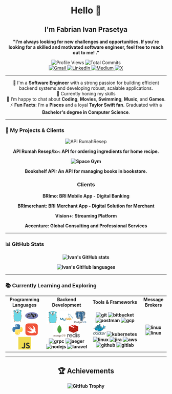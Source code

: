 <h1 align="center">Hello 👋</h1>
<h2 align="center">I'm Fabrian Ivan Prasetya</h2>
<p align="center"><strong>"I'm always looking for new challenges and opportunities. If you're looking for a skilled and motivated software engineer, feel free to reach out to me!
."</strong></p>

<div align="center">
    <img src="https://komarev.com/ghpvc/?username=fabrianivan-id&label=Profile%20views&color=0e75b6&style=flat" alt="Profile Views" />
    <img src="https://img.shields.io/github/commit-activity/y/fabrianivan-id/fabrianivan-id?label=Total%20Commits&color=" alt="Total Commits" />
</div>

<div align="center">
    <!-- Social Media Links -->
    <a href="mailto:fabrian.ivan@gmail.com" target="_blank">
        <img src="https://img.shields.io/badge/Gmail-D14836?style=for-the-badge&logo=gmail&logoColor=white" alt="Gmail" />
    </a>
    <a href="https://www.linkedin.com/in/fabrianivan/" target="_blank">
        <img src="https://img.shields.io/badge/LinkedIn-%230077B5.svg?style=for-the-badge&logo=LinkedIn&logoColor=white" alt="LinkedIn" />
    </a>
    <a href="https://medium.com/@fabrian.ivan" target="_blank">
        <img src="https://img.shields.io/badge/Medium-%2312100E.svg?style=for-the-badge&logo=Medium&logoColor=white" alt="Medium" />
    </a>
     <a href="https://x.com/fabrianivan" target="_blank">
        <img src="https://img.shields.io/badge/X-%2312100E.svg?style=for-the-badge&logo=X&logoColor=white" alt="X" />
    </a>
</div>

---

<div align="center">

📌 I'm a **Software Engineer** with a strong passion for building efficient backend systems and developing robust, scalable applications.<br>
🌱 Currently honing my skills<br>
💬 I’m happy to chat about **Coding**, **Movies**, **Swimming**, **Music**, and **Games**.<br>
⚡ **Fun Facts**: I'm a **Pisces** and a loyal **Taylor Swift fan**. Graduated with a **Bachelor's degree in Computer Science**.

</div>

---

### 🚀 My Projects & Clients

<div align="center">
 <a href="https://github.com/fabrianivan-id/RumahResep-Project" style="text-decoration: none;">
    <img src="https://img.shields.io/badge/Rumah%20Resep-Backend-blueviolet?style=for-the-badge&logo=github&logoColor=white" alt="API RumahResep" />
  </a>
  <p><b>API Rumah Resep/b>: API for ordering ingredients for home recipe.</p>

  <a href="https://github.com/fabrianivan-id/nodejs-bookshelf-api" style="text-decoration: none;">
    <img src="https://img.shields.io/badge/Bookshelf%20API-Backend-blueviolet?style=for-the-badge&logo=github&logoColor=white" alt="Space Gym" />
  </a>
  <p><b>Bookshelf API</b>: An API for managing books in bookstore.</p>


  <!-- Added Clients Section -->
  <h3>Clients</h3>
    <p><b>BRImo</b>: BRI Mobile App - Digital Banking</p>
    <p><b>BRImerchant</b>: BRI Merchant App - Digital Solution for Merchant</p>
    <p><b>Vision+</b>: Streaming Platform</p>
    <p><b>Accenture</b>: Global Consulting and Professional Services</p>

</div>

---

### 📊 GitHub Stats

<div align="center">
    <p><img src="https://github-readme-stats.vercel.app/api?username=fabrianivan-id&show_icons=true&theme=radical&include_all_commits=true" alt="Ivan's GitHub stats" /><p>
    <p><img src="https://github-readme-stats.vercel.app/api/top-langs/?username=fabrianivan-id&layout=compact&theme=radical" alt="Ivan's GitHub languages" /><p>
</div>

---

### 📚 Currently Learning and Exploring

<table>
  <tr>
    <td align="center"><b>Programming Languages</b></td>
    <td align="center"><b>Backend Development</b></td>
    <td align="center"><b>Tools & Frameworks</b></td>
    <td align="center"><b>Message Brokers</b></td>
  </tr>
  <tr>
    <td align="center">
        <img src="https://raw.githubusercontent.com/devicons/devicon/master/icons/go/go-original.svg" alt="go" width="40" height="40"/>
        <img src="https://raw.githubusercontent.com/devicons/devicon/master/icons/php/php-original.svg" alt="php" width="40" height="40"/>
        <img src="https://raw.githubusercontent.com/devicons/devicon/master/icons/python/python-original.svg" alt="python" width="40" height="40"/>
        <img src="https://raw.githubusercontent.com/devicons/devicon/master/icons/swift/swift-original.svg" alt="swift" width="40" height="40"/>
        <img src="https://raw.githubusercontent.com/devicons/devicon/master/icons/javascript/javascript-original.svg" alt="javascript" width="40" height="40"/>
    </td>
    <td align="center">
        <img src="https://raw.githubusercontent.com/devicons/devicon/master/icons/go/go-original.svg" alt="go" width="40" height="40"/>
        <img src="https://raw.githubusercontent.com/devicons/devicon/master/icons/mysql/mysql-original-wordmark.svg" alt="mysql" width="40" height="40"/>
        <img src="https://raw.githubusercontent.com/devicons/devicon/master/icons/postgresql/postgresql-original-wordmark.svg" alt="postgresql" width="40" height="40"/>
        <img src="https://raw.githubusercontent.com/devicons/devicon/master/icons/mongodb/mongodb-original-wordmark.svg" alt="mongodb" width="40" height="40"/>
        <img src="https://raw.githubusercontent.com/devicons/devicon/master/icons/redis/redis-original-wordmark.svg" alt="redis" width="40" height="40"/>
        <img src="https://www.vectorlogo.zone/logos/grpcio/grpcio-ar21.svg" alt="grpc" width="40" height="40"/>
        <img src="https://www.vectorlogo.zone/logos/jaegertracingio/jaegertracingio-ar21.svg" alt="jaeger" width="40" height="40"/>
        <img src="https://www.vectorlogo.zone/logos/nodejs/nodejs-icon.svg" alt="nodejs" width="40" height="40"/>
        <img src="https://www.vectorlogo.zone/logos/laravel/laravel-ar21.svg" alt="laravel" width="40" height="40"/>
    </td>
    <td align="center">
        <img src="https://www.vectorlogo.zone/logos/git-scm/git-scm-icon.svg" alt="git" width="40" height="40"/>
        <img src="https://www.vectorlogo.zone/logos/bitbucket/bitbucket-official.svg" alt="bitbucket" width="40" height="40"/>
        <img src="https://www.vectorlogo.zone/logos/getpostman/getpostman-icon.svg" alt="postman" width="40" height="40"/>
        <img src="https://www.vectorlogo.zone/logos/google_cloud/google_cloud-icon.svg" alt="gcp" width="40" height="40"/>
        <img src="https://raw.githubusercontent.com/devicons/devicon/master/icons/docker/docker-original-wordmark.svg" alt="docker" width="40" height="40"/> 
        <img src="https://www.vectorlogo.zone/logos/kubernetes/kubernetes-icon.svg" alt="kubernetes" width="40" height="40"/>
        <img src="https://www.vectorlogo.zone/logos/linux/linux-ar21.svg" alt="linux" width="80" height="30"/>
        <img src="https://www.vectorlogo.zone/logos/atlassian_jira/atlassian_jira-ar21.svg" alt="jira" width="80" height="30"/>
        <img src="https://www.vectorlogo.zone/logos/amazon_aws/amazon_aws-icon.svg" alt="aws" width="40" height="40"/>
        <img src="https://www.vectorlogo.zone/logos/github/github-icon.svg" alt="github" width="40" height="40"/>
        <img src="https://www.vectorlogo.zone/logos/gitlab/gitlab-icon.svg" alt="gitlab" width="40" height="40"/>
    </td>
    <td align="center">
        <img src="https://www.vectorlogo.zone/logos/rabbitmq/rabbitmq-ar21.svg" alt="linux" width="80" height="30"/>
        <img src="https://www.vectorlogo.zone/logos/apache_kafka/apache_kafka-ar21.svg" alt="linux" width="80" height="30"/>
    </td>
  </tr>
</table>

---

<h2 align="center">🏆 Achievements</h2>

<p align="center">
  <img src="https://github-profile-trophy.vercel.app/?username=fabrianivan-id&theme=radical&margin-w=15&margin-h=15&column=6" alt="GitHub Trophy" />
</p>
